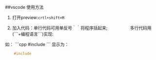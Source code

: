 ##vscode 使用方法

1. 打开preview:`crtl+shift+M`

2. 加入代码：单行代码可用单反号｀｀将程序括起来;
　　　　　多行代码用(\```+编程语言\```)实现:

如：
 \```cpp
    \#include
    \```
显示为：
```cpp
    #include
```
